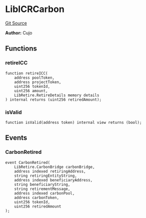 # LibICRCarbon
[Git Source](https://github.com/KlimaDAO/klimadao-solidity/blob/29fd912e7e35bfd36ad9c6e57c2a312d3aed3640/src/infinity/libraries/Bridges/LibICRCarbon.sol)

**Author:**
Cujo


## Functions
### retireICC


```solidity
function retireICC(
    address poolToken,
    address projectToken,
    uint256 tokenId,
    uint256 amount,
    LibRetire.RetireDetails memory details
) internal returns (uint256 retiredAmount);
```

### isValid


```solidity
function isValid(address token) internal view returns (bool);
```

## Events
### CarbonRetired

```solidity
event CarbonRetired(
    LibRetire.CarbonBridge carbonBridge,
    address indexed retiringAddress,
    string retiringEntityString,
    address indexed beneficiaryAddress,
    string beneficiaryString,
    string retirementMessage,
    address indexed carbonPool,
    address carbonToken,
    uint256 tokenId,
    uint256 retiredAmount
);
```

